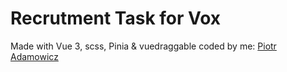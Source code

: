 # Recrutment Task for Vox

Made with Vue 3, scss, Pinia & vuedraggable
coded by me: [Piotr Adamowicz](https://www.linkedin.com/in/piotr-adamowicz-552472175/)
